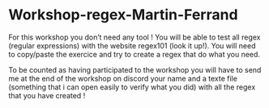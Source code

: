 # Workshop-regex-Martin-Ferrand

For this workshop you don’t need any tool !
You will be able to test all regex (regular expressions) with the website regex101 (look it up!).
You will need to copy/paste the exercice and try to create a regex that do what you need.

To be counted as having participated to the workshop you will have to send me at the end of the workshop on discord your name and a texte file (something that i can open easily to verify what you did) with all the regex that you have created !